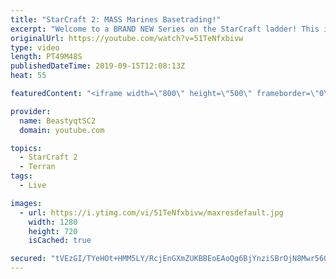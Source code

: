 ```yaml
---
title: "StarCraft 2: MASS Marines Basetrading!"
excerpt: "Welcome to a BRAND NEW Series on the StarCraft ladder! This is the \"Mass Marines to Grandmaster\" challenge, where the only attacking unit that I'm allowed to make is Marines - and that's it! I am allowed to make Medivacs just so that the gaemplay is not too monotonous, but I believe I could even make"
originalUrl: https://youtube.com/watch?v=51TeNfxbivw
type: video
length: PT49M48S
publishedDateTime: 2019-09-15T12:08:13Z
heat: 55

featuredContent: "<iframe width=\"800\" height=\"500\" frameborder=\"0\" src=\"https://www.youtube.com/embed/51TeNfxbivw\" allow=\"accelerometer; autoplay; encrypted-media; gyroscope; picture-in-picture\" allowfullscreen></iframe>"

provider:
  name: BeastyqtSC2
  domain: youtube.com

topics:
  - StarCraft 2
  - Terran
tags:
  - Live

images:
  - url: https://i.ytimg.com/vi/51TeNfxbivw/maxresdefault.jpg
    width: 1280
    height: 720
    isCached: true

secured: "tVEzGI/TYeHOt+HMM5LY/RcjEnGXmZUKBBEoEAoQg6BjYnziSBrOjN8Mwr56GZDsQrP8RLoUOcGX6oFwFdTwmU+zAjpOTUvqmCgNS0uVV0X3EV/dxRSWEmhrc0xYl7RcfsauhcxcZCYeG/jhQ/kvzCrcTqNnKFBtCf7PYBTlKeumve+sYm0Osd7HeaEPnxzD0vWpQky4gExus8Mx3WgwMa2Y1zPNca7uBtBz9SgpFueyNeozx95hg+MbXrbovsH385zMExIDpdS3R0owhAxbNTAiwvKESObcDfRIQna6JUteIfO36d1WQIQnmn4ZzikQtzgb/C5ZmXmLV//jx9Xa6K/SacZdtyHdRNAUTWhqfi3PrmeQ4zPLPHuHXhHHXjmg8xL0XbEqygds1JO7P/a+k2OjdmcOd+1AGM4oSX7Pvv8=;VpKoli6Qxsk13DyiPhFMZg=="
---
```


